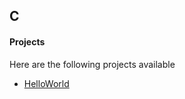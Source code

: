 ## C

#### Projects

Here are the following projects available

- [HelloWorld](HelloWorld/HelloWorld.c)